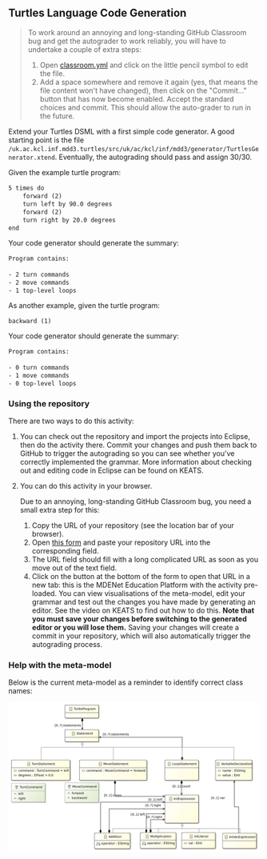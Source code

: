 ## Turtles Language Code Generation

>To work around an annoying and long-standing GitHub Classroom bug and get the autograder to work reliably, you will have to undertake a couple of extra steps:
>
>1. Open [classroom.yml](.github/workflows/classroom.yml) and click on the little pencil symbol to edit the file.
>2. Add a space somewhere and remove it again (yes, that means the file content won't have changed), then click on the "Commit..." button that has now become enabled. Accept the standard choices and commit. This should allow the auto-grader to run in the future.

Extend your Turtles DSML with a first simple code generator. A good starting point is the file `/uk.ac.kcl.inf.mdd3.turtles/src/uk/ac/kcl/inf/mdd3/generator/TurtlesGenerator.xtend`. Eventually, the autograding should pass and assign 30/30.

Given the example turtle program:

```
5 times do
	forward (2)
	turn left by 90.0 degrees
	forward (2)
	turn right by 20.0 degrees
end
```

Your code generator should generate the summary:

```
Program contains:

- 2 turn commands
- 2 move commands
- 1 top-level loops
```

As another example, given the turtle program:

```
backward (1)
```

Your code generator should generate the summary:

```
Program contains:

- 0 turn commands
- 1 move commands
- 0 top-level loops
```

### Using the repository

There are two ways to do this activity:

1. You can check out the repository and import the projects into Eclipse, then do the activity there. Commit your changes and push them back to GitHub to trigger the autograding so you can see whether you've correctly implemented the grammar. More information about checking out and editing code in Eclipse can be found on KEATS.
2. You can do this activity in your browser.

   Due to an annoying, long-standing GitHub Classroom bug, you need a small extra step for this:

    1. Copy the URL of your repository (see the location bar of your browser).
    2. Open [this form](https://7ccsmmdd.github.io/) and paste your repository URL into the corresponding field.
    3. The URL field should fill with a long complicated URL as soon as you move out of the text field. 
    4. Click on the button at the bottom of the form to open that URL in a new tab: this is the MDENet Education Platform with the activity pre-loaded. You can view visualisations of the meta-model, edit your grammar and test out the changes you have made by generating an editor. See the video on KEATS to find out how to do this. **Note that you must save your changes before switching to the generated editor or you will lose them.** Saving your changes will create a commit in your repository, which will also automatically trigger the autograding process.

### Help with the meta-model

Below is the current meta-model as a reminder to identify correct class names:

<img src="turtles class diagram_after.jpg">
